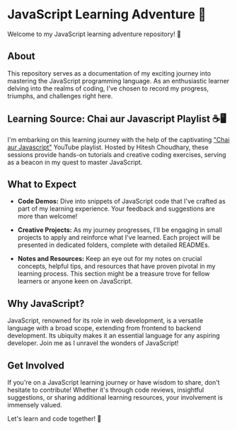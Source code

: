 # JavaScript Learning Adventure 🚀

Welcome to my JavaScript learning adventure repository! 👋

## About

This repository serves as a documentation of my exciting journey into mastering the JavaScript programming language. As an enthusiastic learner delving into the realms of coding, I've chosen to record my progress, triumphs, and challenges right here.

## Learning Source: Chai aur Javascript Playlist ☕🖥️

I'm embarking on this learning journey with the help of the captivating ["Chai aur Javascript"](https://youtube.com/playlist?list=PLu71SKxNbfoBuX3f4EOACle2y-tRC5Q37&si=wHAJ2JVnomsNIIt3) YouTube playlist. Hosted by Hitesh Choudhary, these sessions provide hands-on tutorials and creative coding exercises, serving as a beacon in my quest to master JavaScript.

## What to Expect

- **Code Demos:** Dive into snippets of JavaScript code that I've crafted as part of my learning experience. Your feedback and suggestions are more than welcome!

- **Creative Projects:** As my journey progresses, I'll be engaging in small projects to apply and reinforce what I've learned. Each project will be presented in dedicated folders, complete with detailed READMEs.

- **Notes and Resources:** Keep an eye out for my notes on crucial concepts, helpful tips, and resources that have proven pivotal in my learning process. This section might be a treasure trove for fellow learners or anyone keen on JavaScript.

## Why JavaScript?

JavaScript, renowned for its role in web development, is a versatile language with a broad scope, extending from frontend to backend development. Its ubiquity makes it an essential language for any aspiring developer. Join me as I unravel the wonders of JavaScript!

## Get Involved

If you're on a JavaScript learning journey or have wisdom to share, don't hesitate to contribute! Whether it's through code reviews, insightful suggestions, or sharing additional learning resources, your involvement is immensely valued.

Let's learn and code together! 🚀
